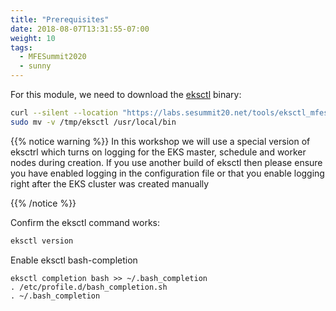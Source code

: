```yaml
---
title: "Prerequisites"
date: 2018-08-07T13:31:55-07:00
weight: 10
tags:
  - MFESummit2020
  - sunny
---
```


For this module, we need to download the [eksctl](https://eksctl.io/) binary:
```bash
curl --silent --location "https://labs.sesummit20.net/tools/eksctl_mfesummit2020.tar.gz" | tar xz -C /tmp
sudo mv -v /tmp/eksctl /usr/local/bin
```


{{% notice warning %}}
In this workshop we will use a special version of eksctrl which turns on logging for the EKS master, schedule and worker nodes during creation. If you use another build of eksctl then please ensure you have enabled logging in the configuration file or that you enable logging right after the EKS cluster was created manually 

{{% /notice %}}


Confirm the eksctl command works:
```bash
eksctl version
```

Enable eksctl bash-completion
```
eksctl completion bash >> ~/.bash_completion
. /etc/profile.d/bash_completion.sh
. ~/.bash_completion
```
